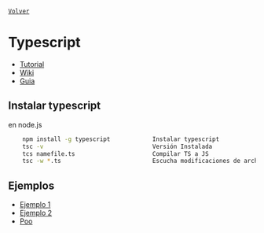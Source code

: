 [`Volver`](../index.html)

# Typescript

- [Tutorial](http://www.typescriptlang.org/docs/tutorial.html)  
- [Wiki](https://github.com/Microsoft/TypeScript/wiki)  
- [Guia](https://www.sitepen.com/blog/2013/12/31/definitive-guide-to-typescript/)  

## Instalar typescript

en node.js
```bash
	npm install -g typescript            Instalar typescript
	tsc -v                               Versión Instalada 
	tcs namefile.ts                      Compilar TS a JS
	tsc -w *.ts                          Escucha modificaciones de archivos .ts (compilación automática)
```

## Ejemplos
- [Ejemplo 1](typescript/Ejemplo1/)
- [Ejemplo 2](typescript/Ejemplo2/)
- [Poo](typescript/poo/)